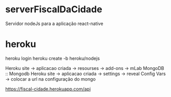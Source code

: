 # serverFiscalDaCidade
Servidor nodeJs para a aplicação react-native 

# heroku 
heroku login
heroku create <nome-aplicacao> -b heroku/nodejs

Heroku site -> aplicacao criada -> resourses -> add-ons -> mLab MongoDB :: Mongodb
Heroku site -> aplicacao criada -> settings -> reveal Config Vars -> colocar a url na configuração do mongo


https://fiscal-cidade.herokuapp.com/api